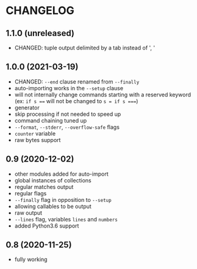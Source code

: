 # CHANGELOG

## 1.1.0 (unreleased)
- CHANGED: tuple output delimited by a tab instead of ', '

## 1.0.0 (2021-03-19)
- CHANGED: `--end` clause renamed from `--finally`
- auto-importing works in the `--setup` clause
- will not internally change commands starting with a reserved keyword (ex: `if s ==` will not be changed to `s = if s ===`)
- generator
- skip processing if not needed to speed up
- command chaining tuned up
- `--format`, `--stderr`, `--overflow-safe` flags
- `counter` variable
- raw bytes support

## 0.9 (2020-12-02)
- other modules added for auto-import
- global instances of collections
- regular matches output
- regular flags
- `--finally` flag in opposition to `--setup`
- allowing callables to be output
- raw output
- `--lines` flag, variables `lines` and `numbers`
- added Python3.6 support


## 0.8 (2020-11-25)
- fully working
